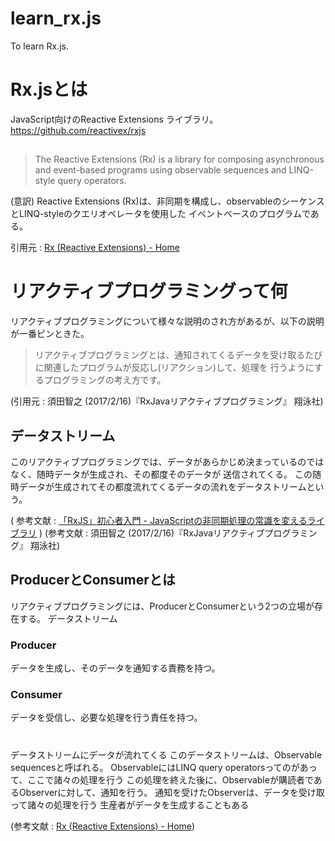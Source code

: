 # learn_rx.js
To learn Rx.js.

# Rx.jsとは
JavaScript向けのReactive Extensions ライブラリ。
https://github.com/reactivex/rxjs

##

> The Reactive Extensions (Rx) is a library for composing asynchronous and
 event-based programs using observable sequences and LINQ-style query operators.

(意訳)
Reactive Extensions (Rx)は、非同期を構成し、observableのシーケンスとLINQ-styleのクエリオペレータを使用した
イベントベースのプログラムである。

引用元 : [Rx (Reactive Extensions) - Home](https://rx.codeplex.com/)


# リアクティブプログラミングって何
リアクティブプログラミングについて様々な説明のされ方があるが、以下の説明が一番ピンときた。

> リアクティブプログラミングとは、通知されてくるデータを受け取るたびに関連したプログラムが反応し(リアクション)して、処理を
行うようにするプログラミングの考え方です。

(引用元 : 須田智之 (2017/2/16)『RxJavaリアクティブプログラミング』 翔泳社)

## データストリーム
このリアクティブプログラミングでは、データがあらかじめ決まっているのではなく、随時データが生成され、その都度そのデータが
送信されてくる。
この随時データが生成されてその都度流れてくるデータの流れをデータストリームという。

( 参考文献 :
[「RxJS」初心者入門 - JavaScriptの非同期処理の常識を変えるライブラリ](https://liginc.co.jp/web/js/151272) )
(参考文献 : 須田智之 (2017/2/16)『RxJavaリアクティブプログラミング』 翔泳社)

## ProducerとConsumerとは
リアクティブプログラミングには、ProducerとConsumerという2つの立場が存在する。
データストリーム

### Producer
データを生成し、そのデータを通知する責務を持つ。

### Consumer
データを受信し、必要な処理を行う責任を持つ。

#
データストリームにデータが流れてくる
このデータストリームは、Observable sequencesと呼ばれる。
ObservableにはLINQ query operatorsってのがあって、ここで諸々の処理を行う
この処理を終えた後に、Observableが購読者であるObserverに対して、通知を行う。
通知を受けたObserverは、データを受け取って諸々の処理を行う
生産者がデータを生成することもある

(参考文献 : [Rx (Reactive Extensions) - Home](https://rx.codeplex.com/))

